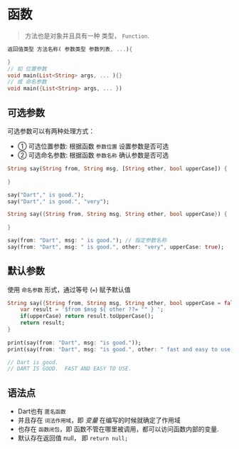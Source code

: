 # 函数

> 方法也是对象并且具有一种 类型， `Function`.

```dart
返回值类型 方法名称( 参数类型 参数列表, ...){

}
// 如 位置参数
void main(List<String> args, ... ){}
// 或 命名参数
void main({List<String> args, ... })
```

## 可选参数

可选参数可以有两种处理方式：
- ① 可选位置参数: 根据函数 `参数位置` 设置参数是否可选
- ② 可选命名参数: 根据函数 `参数名称` 确认参数是否可选

```dart
String say(String from, String msg, [String other, bool upperCase]) {
  
}

say("Dart"," is good.");
say("Dart"," is good.", "very");
```

```dart
String say({String from, String msg, String other, bool upperCase}) {
  
}

say(from: "Dart", msg: " is good."); // 指定参数名称
say(from: "Dart", msg: " is good.", other: "very", upperCase: true);
```

## 默认参数

使用 `命名参数` 形式，通过等号 (`=`) 赋予默认值

```dart
String say({String from, String msg, String other, bool upperCase = false}) {
    var result = '$from $msg ${ other ??= "" } ';
    if(upperCase) return result.toUpperCase();
    return result;
}
  
print(say(from: "Dart", msg: "is good."));
print(say(from: "Dart", msg: "is good.", other: " fast and easy to use.", upperCase: true));

// Dart is good.  
// DART IS GOOD.  FAST AND EASY TO USE. 
```

## 语法点

- Dart也有 `匿名函数`
- 并且存在 `词法作用域`，即 _变量_ 在编写的时候就确定了作用域
- 也存在 `函数闭包`，即 函数不管在哪里被调用，都可以访问函数内部的变量.
- 默认存在返回值 null， 即 `return null;` 
